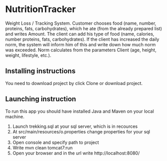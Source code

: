 <h1>NutritionTracker</h1>
Weight Loss / Tracking System. Customer chooses food (name, number, proteins, fats, carbohydrates), which he ate (from the already prepared list) and writes Amount. The client can add his type of food (name, calories, number proteins, fats, carbohydrates). If the client has increased the daily norm, the system will inform him of this and write down how much norm was exceeded. Norm calculates from the parameters Client (age, height, weight, lifestyle, etc.).

<h2>Installing instructions</h2>
You need to download project by click Clone or download project.

<h2> Launching instruction </h2>
To run this app you should have installed Java and Maven on your local machine.

<ol>
<li>Launch trekking.sql at your sql server, which is in recources</li>
 <li>At src/main/resources/o.properties change properties for your sql server</li>
 <li>Open console and specify path to project</li>
 <li>Write mvn clean tomcat7:run</li>
 <li>Open your browser and in the url write http://localhost:8080/</li>
</ol>



